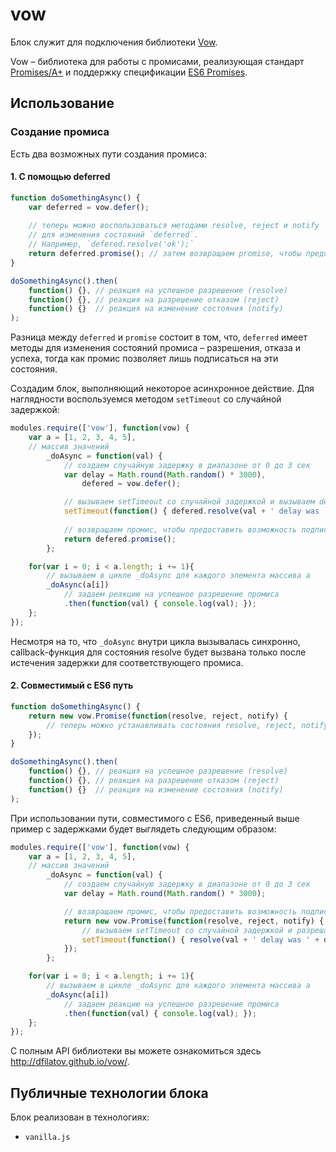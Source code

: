 # vow

Блок служит для подключения библиотеки [Vow](https://github.com/dfilatov/vow). 

Vow – библиотека для работы с промисами, реализующая стандарт [Promises/A+](http://promisesaplus.com/) и поддержку спецификации [ES6 Promises](https://people.mozilla.org/~jorendorff/es6-draft.html#sec-promise-objects).

## Использование

### Создание промиса
Есть два возможных пути создания промиса:

#### 1. С помощью deferred

```js
function doSomethingAsync() {
    var deferred = vow.defer();
    
    // теперь можно воспользоваться методами resolve, reject и notify 
    // для изменения состояний `deferred`. 
    // Например, `defered.resolve('ok');`
    return deferred.promise(); // затем возвращаем promise, чтобы предоставить возможность подписки
}

doSomethingAsync().then(
    function() {}, // реакция на успешное разрешение (resolve)
    function() {}, // реакция на разрешение отказом (reject)
    function() {}  // реакция на изменение состояния (notify)
);
```


Разница между `deferred` и `promise` состоит в том, что, `deferred` имеет методы для изменения состояний промиса – разрешения, отказа и успеха, тогда как промис позволяет лишь подписаться на эти состояния.

Создадим блок, выполняющий некоторое асинхронное действие. Для наглядности воспользуемся методом `setTimeout` со случайной задержкой: 

```js
modules.require(['vow'], function(vow) {
    var a = [1, 2, 3, 4, 5], 
    // массив значений
        _doAsync = function(val) {
            // создаем случайную задержку в диапазоне от 0 до 3 сек
            var delay = Math.round(Math.random() * 3000), 
                defered = vow.defer();

            // вызываем setTimeout со случайной задержкой и вызываем defered.resolve по ее истечению
            setTimeout(function() { defered.resolve(val + ' delay was ' + delay); }, delay);
            
            // возвращаем промис, чтобы предоставить возможность подписки
            return defered.promise();
        };

    for(var i = 0; i < a.length; i += 1){
        // вызываем в цикле _doAsync для каждого элемента массива a 
        _doAsync(a[i]) 
            // задаем реакцию на успешное разрешение промиса
            .then(function(val) { console.log(val); });
    };
});
```


Несмотря на то, что `_doAsync` внутри цикла вызывалась синхронно, callback-функция для состояния resolve будет вызвана только после истечения задержки для соответствующего промиса.   

#### 2. Совместимый с ES6 путь 

```js
function doSomethingAsync() {
    return new vow.Promise(function(resolve, reject, notify) {
        // теперь можно устанавливать состояния resolve, reject, notify для промиса
    });
}

doSomethingAsync().then(
    function() {}, // реакция на успешное разрешение (resolve)
    function() {}, // реакция на разрешение отказом (reject)
    function() {}  // реакция на изменение состояния (notify)
);
```


При использовании пути, совместимого с ES6, приведенный выше пример с задержками будет выглядеть следующим образом:

```js
modules.require(['vow'], function(vow) {
    var a = [1, 2, 3, 4, 5], 
    // массив значений
        _doAsync = function(val) {
            // создаем случайную задержку в диапазоне от 0 до 3 сек
            var delay = Math.round(Math.random() * 3000); 

            // возвращаем промис, чтобы предоставить возможность подписки
            return new vow.Promise(function(resolve, reject, notify) { 
                // вызываем setTimeout со случайной задержкой и разрешаем промис по ее истечению
                setTimeout(function() { resolve(val + ' delay was ' + delay); }, delay); 
            });  
        };

    for(var i = 0; i < a.length; i += 1){
        // вызываем в цикле _doAsync для каждого элемента массива a 
        _doAsync(a[i]) 
            // задаем реакцию на успешное разрешение промиса
            .then(function(val) { console.log(val); });
    };
});
```


С полным API библиотеки вы можете ознакомиться здесь http://dfilatov.github.io/vow/.

## Публичные технологии блока

Блок реализован в технологиях:

* `vanilla.js`
